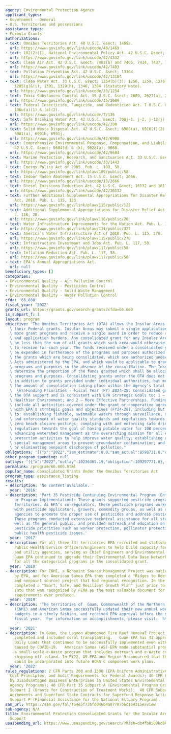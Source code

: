 ```yaml
---
agency: Environmental Protection Agency
applicant_types:
- Government - General
- U.S. Territories and possessions
assistance_types:
- Formula Grants
authorizations:
- text: Omnibus Territories Act. 48 U.S.C. &sect; 1469a.
  url: https://www.govinfo.gov/link/uscode/48/1469
- text: 102(2)(I), National Environmental Policy Act. 42 U.S.C. &sect; 4332.
  url: https://www.govinfo.gov/link/uscode/42/4332
- text: Clean Air Act. 42 U.S.C. &sect; 7403(b) and 7405, 7434, 7437, 7438.
  url: https://www.govinfo.gov/link/uscode/42/7403
- text: Pollution Prevention Act. 42 U.S.C. &sect; 13104.
  url: https://www.govinfo.gov/link/uscode/42/13104
- text: Clean Water Act. 33 U.S.C. &sect; 1254(b)(3), 1256, 1259, 1276, 1281(g), 1284,
    1285(g)&(i), 1301, 1329(h), 1346, 1384 (Statutory Note).
  url: https://www.govinfo.gov/link/uscode/33/1254
- text: Toxic Substances Control Act. 15 U.S.C. &sect; 2609, 2627(a), 2666, 2684(g).
  url: https://www.govinfo.gov/link/uscode/15/2609
- text: Federal Insecticide, Fungicide, and Rodenticide Act. 7 U.S.C. &sect; 136r(a),
    136u(a)(1) & (a)(2).
  url: https://www.govinfo.gov/link/uscode/7/136
- text: Safe Drinking Water Act. 42 U.S.C. &sect; 300j-1, j-2, j-12(j), j-19 a & b.
  url: https://www.govinfo.gov/link/uscode/42/300
- text: Solid Waste Disposal Act. 42 U.S.C. &sect; 6908(a), 6916(f)(2), 6931(a)&(c),
    6981(a), 6991b, 6991j.
  url: https://www.govinfo.gov/link/uscode/42/6908
- text: Comprehensive Environmental Response, Compensation, and Liability Act (CERCLA).
    42 U.S.C. &sect; 9604(d) & (k), 9628(a), 9660.
  url: https://www.govinfo.gov/link/uscode/42/9604
- text: Marine Protection, Research, and Sanctuaries Act. 33 U.S.C. &sect; 1443.
  url: https://www.govinfo.gov/link/uscode/33/1443
- text: Energy Policy Act of 2005. Pub. L. 109, 58.
  url: https://www.govinfo.gov/link/plaw/109/public/58
- text: Indoor Radon Abatement Act. 15 U.S.C. &sect; 2666.
  url: https://www.govinfo.gov/link/uscode/15/2666
- text: Diesel Emissions Reduction Act. 42 U.S.C. &sect; 16132 and 16133.
  url: https://www.govinfo.gov/link/uscode/42/16132
- text: Further Additional Supplemental Appropriations for Disaster Relief Requirements
    Act, 2018. Pub. L. 115, 123.
  url: https://www.govinfo.gov/link/plaw/115/public/123
- text: Additional Supplemental Appropriations for Disaster Relief Act, 2019,. Pub.
    L. 116, 20.
  url: https://www.govinfo.gov/link/plaw/116/public/20
- text: Water Infrastructure Improvements for the Nation Act. Pub. L. 114, 322.
  url: https://www.govinfo.gov/link/plaw/114/public/322
- text: America’s Water Infrastructure Act of 2018. Pub. L. 115, 270.
  url: https://www.govinfo.gov/link/plaw/115/public/270
- text: Infrastructure Investment and Jobs Act. Pub. L. 117, 58.
  url: https://www.govinfo.gov/link/plaw/117/public/58
- text: Inflation Reduction Act. Pub. L. 117, 58.
  url: https://www.govinfo.gov/link/plaw/117/public/58
- text: EPA's Annual Appropriations Act.
  url: null
beneficiary_types: []
categories:
- Environmental Quality - Air Pollution Control
- Environmental Quality - Pesticides Control
- Environmental Quality - Solid Waste Management
- Environmental Quality - Water Pollution Control
cfda: '66.600'
fiscal_year: '2022'
grants_url: https://grants.gov/search-grants?cfda=66.600
is_subpart_f: 1
layout: program
objective: "The Omnibus Territories Act (OTA) allows the Insular Areas to consolidate\
  \ their Federal grants. Insular Areas may submit a single application for two or\
  \ more grant programs and receive a single award in order to reduce administrative\
  \ and application burdens. Any consolidated grant for any Insular Area shall not\
  \ be less than the sum of all grants which such area would otherwise be entitled\
  \ to receive for such year. The funds received under a consolidated grant shall\
  \ be expended in furtherance of the programs and purposes authorized for any of\
  \ the grants which are being consolidated, which are authorized under any of the\
  \ Acts administered by the EPA, and which would be applicable to grants for such\
  \ programs and purposes in the absence of the consolidation. The Insular Areas shall\
  \ determine the proportion of the funds granted which shall be allocated to such\
  \ programs and purposes. Consolidating grants under the OTA does not represent funding\
  \ in addition to grants provided under individual authorities, but merely represents\
  \ the amount of consolidation taking place within the Agency's total grant appropriations.\
  \  \n\nFunding Priorities - Fiscal Year (FY) 2024-28: Consolidated grants under\
  \ the OTA support and is consistent with EPA Strategic Goals to: 1 – A Cleaner,\
  \ Healthier Environment; and 2 – More Effective Partnerships. Funding priorities\
  \ include all activities covered under the grant or cooperative agreement that align\
  \ with EPA’s strategic goals and objectives (FY24-28), including but not limited\
  \ to: establishing fishable, swimmable waters through surveillance, monitoring,\
  \ and enforcement of water quality standards and regulations towards the goal of\
  \ zero beach closure postings; complying with and enforcing safe drinking water\
  \ regulations towards the goal of having potable water for 100 percent of the population;\
  \ advancing watershed management as the overarching mission for all environmental\
  \ protection activities to help improve water quality; establishing and managing\
  \ special management areas to prevent groundwater contamination; and mitigating\
  \ or eliminating nonpoint discharges of pollution."
obligations: '[{"x":"2022","sam_estimate":0.0,"sam_actual":8598731.0,"usa_spending_actual":110142275.0},{"x":"2023","sam_estimate":72518366.0,"sam_actual":0.0,"usa_spending_actual":165283366.0},{"x":"2024","sam_estimate":67518366.0,"sam_actual":0.0,"usa_spending_actual":102449774.0}]'
other_program_spending: null
outlays: '[{"x":"2022","outlay":10236365.19,"obligation":109297771.0},{"x":"2023","outlay":11836252.23,"obligation":182098798.0},{"x":"2024","outlay":0.0,"obligation":76577342.0}]'
permalink: /program/66.600.html
popular_name: Consolidated Grants Under the Omnibus Territories Act
program_type: assistance_listing
results:
- description: 'No content available. '
  year: '2016'
- description: 'Part 35 Pesticide Continuing Environmental Program (Enforcement, C&T,
    or Program Implementation): These grants supported pesticide programs in the US
    territories. As EPA’s co-regulators, these pesticide programs worked extensively
    with pesticide applicators, growers, commodity groups, as well as other government
    agencies to promote the proper use of pesticides and address pesticide issues.
    These programs conducted extensive technical assistance for all stakeholders as
    well as the general public, and provided outreach and education on EPA’s national
    pesticide priorities such as worker protection, pollinator protection and emerging
    public health pesticide issues.'
  year: '2017'
- description: For all three (3) territories EPA recruited and stationed on IPA US
    Public Health Service Officers/Engineers to help build capacity for the environmental
    and utility agencies, serving as Chief Engineers and Environmental Managers. At
    Guam EPA continued to upgrade their Environmental Data Base Network for data management
    for all the categorical programs in the consolidated grant.
  year: '2018'
- description: For CNMI, a Nonpoint Source Management Project was nationally recognized
    by EPA, and for American Samoa EPA they completed a "Ridges to Reef" (wetland
    and nonpoint source) project that had regional recognition. In the CNMI, they
    completed a "Smart, Safe, and Resilient Growth Plan" just prior to Super Typhoon
    Yutu that was recognized by FEMA as the most valuable document for FEMA Recovery
    requirements ever produced.
  year: '2019'
- description: 'The territories of  Guam, Commonwealth of the Northern Mariana Islands
    (CNMI) and American Samoa successfully updated their new annual work plans and
    budgets in a timely fashion, and received EPA approval before the start of the
    fiscal year.  For information on accomplishments, please visit:  https://www.epa.gov/tmdl/monitoring-assessment-and-tmdls-pacific-islands
    .'
  year: '2021'
- description: In Guam, the Lagoon Abandoned Tire Reef Removal Project was successfully
    completed and included coral transplanting.   Guam EPA has 43 approved Total Maximum
    Daily Loads that continued to be successfully implemented even with the constraints
    caused by COVID-19.   American Samoa (AS)-EPA made substantial progress in establishing
    a small-scale e-Waste program that includes outreach and e-Waste collection and
    shipping off-island. In FY22, AS-EPA and Region 9 concurred that the e-Waste activities
    could be incorporated into future RCRA C component work plans.
  year: '2022'
rules_regulations: 2 CFR Parts 200 and 1500 (EPA Uniform Administrative Requirements,
  Cost Principles, and Audit Requirements for Federal Awards); 40 CFR Part 33 (Participation
  by Disadvantaged Business Enterprises in United States Environmental Protection
  Agency Programs); 40 CFR Part 35 Subpart A (Environmental Program Grants); 40 CFR
  Subpart I (Grants for Construction of Treatment Works);  40 CFR Subpart O (Cooperative
  Agreements and Superfund State Contracts for Superfund Response Actions); 40 CFR
  Subpart P (Financial Assistance for the National Estuary Program).
sam_url: https://sam.gov/fal/f64e5f73bfd046b4a87787b6c164315e/view
sub-agency: N/A
title: Environmental Protection Consolidated Grants for the Insular Areas - Program
  Support
usaspending_url: https://www.usaspending.gov/search/?hash=db4fb0509bd962654070e8e7973e7954
---
```

